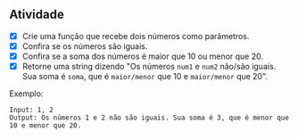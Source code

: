 ## Atividade

- [X] Crie uma função que recebe dois números como parâmetros.
- [X] Confira se os números são iguais.
- [X] Confira se a soma dos números é maior que 10 ou menor que 20.
- [X] Retorne uma string dizendo "Os números `num1` e `num2` não/são iguais. Sua soma é `soma`, que é `maior/menor` que 10 e `maior/menor` que 20".

Exemplo:

```
Input: 1, 2
Output: Os números 1 e 2 não são iguais. Sua soma é 3, que é menor que 10 e menor que 20.
```